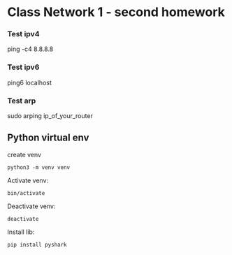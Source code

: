 # Class Network 1 - second homework

### Test ipv4
ping -c4 8.8.8.8

### Test ipv6
ping6 localhost

### Test arp
sudo arping ip_of_your_router

## Python virtual env

create venv

`python3 -m venv venv`

Activate venv:

`bin/activate`

Deactivate venv:

`deactivate`

Install lib:

`pip install pyshark`